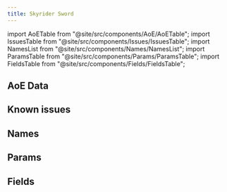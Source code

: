 ```yaml
---
title: Skyrider Sword
---
```


import AoETable from "@site/src/components/AoE/AoETable";
import IssuesTable from "@site/src/components/Issues/IssuesTable";
import NamesList from "@site/src/components/Names/NamesList";
import ParamsTable from "@site/src/components/Params/ParamsTable";
import FieldsTable from "@site/src/components/Fields/FieldsTable";

## AoE Data

<AoETable item_key="skyridersword" data_src="weapon" />

## Known issues

<IssuesTable item_key="skyridersword" data_src="weapon" />

## Names

<NamesList item_key="skyridersword" data_src="weapon" />

## Params

<ParamsTable item_key="skyridersword" data_src="weapon" />

## Fields

<FieldsTable item_key="skyridersword" data_src="weapon" />
